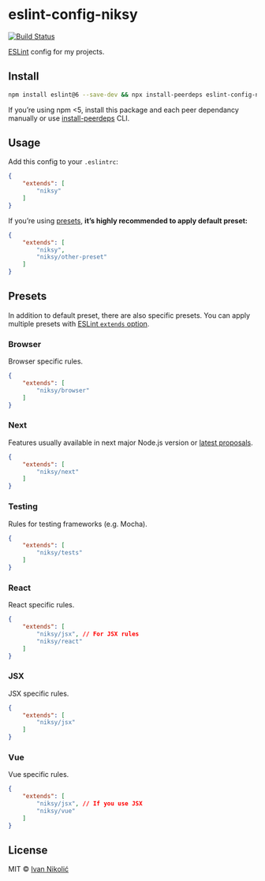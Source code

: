 # eslint-config-niksy

[![Build Status][ci-img]][ci]

[ESLint][eslint] config for my projects.

## Install

```sh
npm install eslint@6 --save-dev && npx install-peerdeps eslint-config-niksy --dev
```

If you’re using npm <5, install this package and each peer dependancy manually or use [install-peerdeps][install-peerdeps] CLI.

## Usage

Add this config to your `.eslintrc`:

```json
{
	"extends": [
		"niksy"
	]
}
```

If you’re using [presets](#presets), **it’s highly recommended to apply default preset:**

```json
{
	"extends": [
		"niksy",
		"niksy/other-preset"
	]
}
```

## Presets

In addition to default preset, there are also specific presets. You can apply
multiple presets with [ESLint `extends` option][eslint-extends].

### Browser

Browser specific rules.

```json
{
	"extends": [
		"niksy/browser"
	]
}
```

### Next

Features usually available in next major Node.js version or [latest proposals][tc39-proposals].

```json
{
	"extends": [
		"niksy/next"
	]
}
```

### Testing

Rules for testing frameworks (e.g. Mocha).

```json
{
	"extends": [
		"niksy/tests"
	]
}
```

### React

React specific rules.

```json
{
	"extends": [
		"niksy/jsx", // For JSX rules
		"niksy/react"
	]
}
```

### JSX

JSX specific rules.

```json
{
	"extends": [
		"niksy/jsx"
	]
}
```

### Vue

Vue specific rules.

```json
{
	"extends": [
		"niksy/jsx", // If you use JSX
		"niksy/vue"
	]
}
```

## License

MIT © [Ivan Nikolić](http://ivannikolic.com)

[ci]: https://travis-ci.org/niksy/eslint-config-niksy
[ci-img]: https://travis-ci.org/niksy/eslint-config-niksy.svg?branch=master
[eslint]: http://eslint.org/
[eslint-extends]: http://eslint.org/docs/user-guide/configuring#extending-configuration-files
[tc39-proposals]: https://github.com/tc39/proposals#active-proposals
[install-peerdeps]: https://www.npmjs.com/package/install-peerdeps
